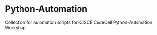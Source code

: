 # Python-Automation
Collection for automation scripts for KJSCE CodeCell Python-Automation Workshop
